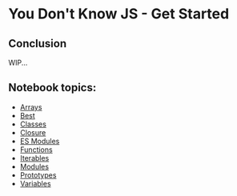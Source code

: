 # You Don't Know JS - Get Started

## Conclusion

<!-- TODO: Write a little conclusion for this book -->

WIP...

## Notebook topics:

- [Arrays](./notebook/arrays.md)
- [Best](./notebook/best-practices.md)
- [Classes](./notebook/classes.md)
- [Closure](./notebook/closure.md)
- [ES Modules](./notebook/esmodules.md)
- [Functions](./notebook/functions.md)
- [Iterables](./notebook/iterables.md)
- [Modules](./notebook/modules.md)
- [Prototypes](./notebook/prototypes.md)
- [Variables](./notebook/variables.md)
